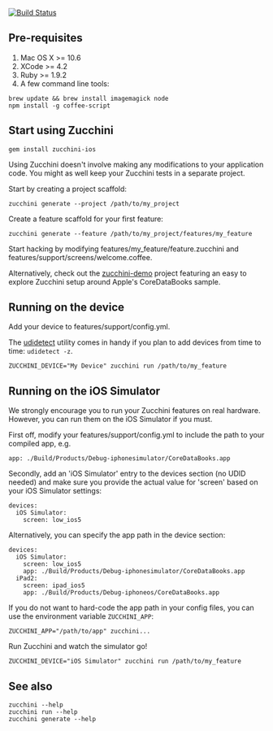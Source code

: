 [![Build Status](https://api.travis-ci.org/zucchini-src/zucchini.png)](http://travis-ci.org/zucchini-src/zucchini)

Pre-requisites
--------------
 1. Mac OS X >= 10.6
 2. XCode >= 4.2
 3. Ruby >= 1.9.2
 4. A few command line tools:

```
brew update && brew install imagemagick node
npm install -g coffee-script
```

Start using Zucchini
----------------------
```
gem install zucchini-ios
```

Using Zucchini doesn't involve making any modifications to your application code.
You might as well keep your Zucchini tests in a separate project.

Start by creating a project scaffold:

```
zucchini generate --project /path/to/my_project
```

Create a feature scaffold for your first feature:

```
zucchini generate --feature /path/to/my_project/features/my_feature
```

Start hacking by modifying features/my_feature/feature.zucchini and features/support/screens/welcome.coffee.

Alternatively, check out the [zucchini-demo](https://github.com/zucchini-src/zucchini-demo) project featuring an easy to explore Zucchini setup around Apple's CoreDataBooks sample.

Running on the device
--------------------------------
Add your device to features/support/config.yml.

The [udidetect](https://github.com/vaskas/udidetect) utility comes in handy if you plan to add devices from time to time: `udidetect -z`.

```
ZUCCHINI_DEVICE="My Device" zucchini run /path/to/my_feature
```

Running on the iOS Simulator
-------------------------------
We strongly encourage you to run your Zucchini features on real hardware. However, you can run them on the iOS Simulator if you must.

First off, modify your features/support/config.yml to include the path to your compiled app, e.g.

```
app: ./Build/Products/Debug-iphonesimulator/CoreDataBooks.app
```

Secondly, add an 'iOS Simulator' entry to the devices section (no UDID needed) and make sure you provide the actual value for 'screen' based on your iOS Simulator settings:

```
devices:
  iOS Simulator:
    screen: low_ios5
```

Alternatively, you can specify the app path in the device section:

```
devices:
  iOS Simulator:
    screen: low_ios5
    app: ./Build/Products/Debug-iphonesimulator/CoreDataBooks.app
  iPad2:
    screen: ipad_ios5
    app: ./Build/Products/Debug-iphoneos/CoreDataBooks.app
```

If you do not want to hard-code the app path in your config files, you can use the environment variable `ZUCCHINI_APP`:

```
ZUCCHINI_APP="/path/to/app" zucchini...
```

Run Zucchini and watch the simulator go!

```
ZUCCHINI_DEVICE="iOS Simulator" zucchini run /path/to/my_feature
```

See also
---------
```
zucchini --help
zucchini run --help
zucchini generate --help
```
